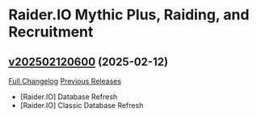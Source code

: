 # Raider.IO Mythic Plus, Raiding, and Recruitment

## [v202502120600](https://github.com/RaiderIO/raiderio-addon/tree/v202502120600) (2025-02-12)
[Full Changelog](https://github.com/RaiderIO/raiderio-addon/compare/v202502110600...v202502120600) [Previous Releases](https://github.com/RaiderIO/raiderio-addon/releases)

- [Raider.IO] Database Refresh  
- [Raider.IO] Classic Database Refresh  
